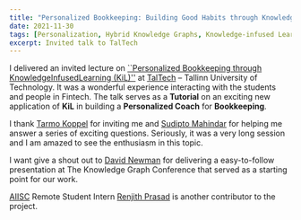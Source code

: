 ```yaml
---
title: "Personalized Bookkeeping: Building Good Habits through Knowledge-infused Learning"
date: 2021-11-30
tags: [Personalization, Hybrid Knowledge Graphs, Knowledge-infused Learning, Personalized Bookkeeping, FIBO Ontology, Finance, ExplainableAI, Research, Impact]
excerpt: Invited talk to TalTech
---
```


I delivered an invited lecture on [``Personalized Bookkeeping through KnowledgeInfusedLearning (KiL)''](https://docs.google.com/presentation/d/1JGdik_LI5JMItVHuMycxm55ogmzhwQ6CNlB6RwdPMfk/edit?usp=sharing) at [TalTech](https://taltech.ee/en) – Tallinn University of Technology. It was a wonderful experience interacting with the students and people in Fintech. The talk serves as a **Tutorial** on an exciting new application of **KiL** in building a **Personalized Coach** for **Bookkeeping**.

I thank [Tarmo Koppel](https://taltech.ee/en/person/tarmo-koppel) for inviting me and [Sudipto Mahindar](https://www.linkedin.com/in/sudiptomahindar/?originalSubdomain=in) for helping me answer a series of exciting questions. Seriously, it was a very long session and I am amazed to see the enthusiasm in this topic.

I want give a shout out to [David Newman](https://www.knowledgegraph.tech/speakers/david-newman/) for delivering a easy-to-follow presentation at The Knowledge Graph Conference that served as a starting point for our work.

[AIISC](https://aiisc.ai/) Remote Student Intern [Renjith Prasad](https://www.linkedin.com/in/renjithprasadk/?originalSubdomain=in) is another contributor to the project.